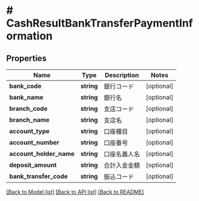 # # CashResultBankTransferPaymentInformation

## Properties

Name | Type | Description | Notes
------------ | ------------- | ------------- | -------------
**bank_code** | **string** | 銀行コード | [optional]
**bank_name** | **string** | 銀行名 | [optional]
**branch_code** | **string** | 支店コード | [optional]
**branch_name** | **string** | 支店名 | [optional]
**account_type** | **string** | 口座種目 | [optional]
**account_number** | **string** | 口座番号 | [optional]
**account_holder_name** | **string** | 口座名義人名 | [optional]
**deposit_amount** | **string** | 合計入金金額 | [optional]
**bank_transfer_code** | **string** | 振込コード | [optional]

[[Back to Model list]](../../README.md#models) [[Back to API list]](../../README.md#endpoints) [[Back to README]](../../README.md)
